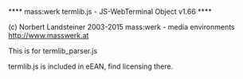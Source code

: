****  mass:werk termlib.js - JS-WebTerminal Object v1.66  ****

  (c) Norbert Landsteiner 2003-2015
  mass:werk - media environments
  <http://www.masswerk.at>
  
  This is for termlib_parser.js
  
  termlib.js is included in eEAN, find licensing there.
